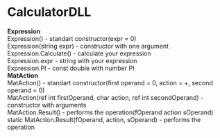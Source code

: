 # CalculatorDLL
**Expression**  
Expression() - standart constructor(expr = 0)  
Expression(string expr) - constructor with one argument  
Expression.Calculate() - calculate your expression  
Expression.expr - string with your expression  
Expression.PI - const double with number PI  
**MatAction**  
MatAction() - standart constructor(first operand = 0, action = +, second operand = 0)  
MatAction(ref int firstOperand, char action, ref int secondOperand) - constructor with arguments  
MatAction.Result() - performs the operation(fOperand action sOperand)  
static MatAction.Result(fOperand, action, sOperand) - performs the operation

